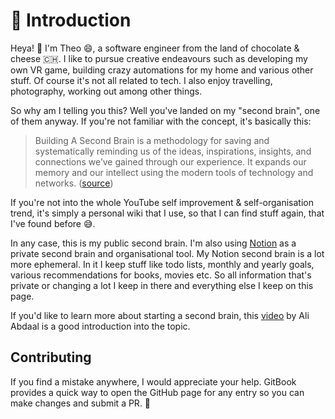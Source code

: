 # 🚀 Introduction

Heya! 👋  I'm Theo 😄, a software engineer from the land of chocolate & cheese 🇨🇭. I like to pursue creative endeavours such as developing my own VR game, building crazy automations for my home and various other stuff. Of course it's not all related to tech. I also enjoy travelling, photography, working out among other things.&#x20;

So why am I telling you this? Well you've landed on my "second brain", one of them anyway. If you're not familiar with the concept, it's basically this:

> Building A Second Brain is a methodology for saving and systematically reminding us of the ideas, inspirations, insights, and connections we’ve gained through our experience. It expands our memory and our intellect using the modern tools of technology and networks. ([source](https://fortelabs.co/blog/basboverview/))

If you're not into the whole YouTube self improvement & self-organisation trend, it's simply a personal wiki that I use, so that I can find stuff again, that I've found before 😅.

In any case, this is my public second brain. I'm also using [Notion](saas/notion.md) as a private second brain and organisational tool. My Notion second brain is a lot more ephemeral. In it I keep stuff like todo lists, monthly and yearly goals, various recommendations for books, movies etc. So all information that's private or changing a lot I keep in there and everything else I keep on this page.

If you'd like to learn more about starting a second brain, this [video](https://www.youtube.com/watch?v=OP3dA2GcAh8) by Ali Abdaal is a good introduction into the topic.

## Contributing

If you find a mistake anywhere, I would appreciate your help. GitBook provides a quick way to open the GitHub page for any entry so you can make changes and submit a PR. 🤗
